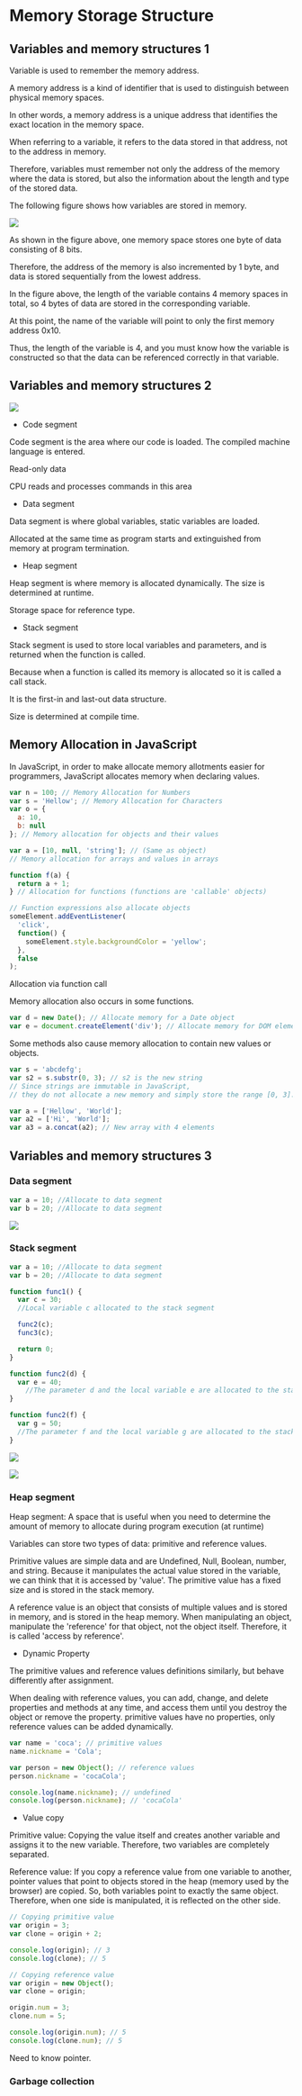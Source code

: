 # Memory Storage Structure

## Variables and memory structures 1

Variable is used to remember the memory address.

A memory address is a kind of identifier that is used to distinguish between physical memory spaces.

In other words, a memory address is a unique address that identifies the exact location in the memory space.

When referring to a variable, it refers to the data stored in that address, not to the address in memory.

Therefore, variables must remember not only the address of the memory where the data is stored, but also the information about the length and type of the stored data.

The following figure shows how variables are stored in memory.

![](https://i.postimg.cc/GtX3zxDw/image.png)

As shown in the figure above, one memory space stores one byte of data consisting of 8 bits.

Therefore, the address of the memory is also incremented by 1 byte, and data is stored sequentially from the lowest address.

In the figure above, the length of the variable contains 4 memory spaces in total, so 4 bytes of data are stored in the corresponding variable.

At this point, the name of the variable will point to only the first memory address 0x10.

Thus, the length of the variable is 4, and you must know how the variable is constructed so that the data can be referenced correctly in that variable.



## Variables and memory structures 2

![](https://i.postimg.cc/jS25Cfsc/image.png)

* Code segment

Code segment is the area where our code is loaded. The compiled machine language is entered.

Read-only data

CPU reads and processes commands in this area

* Data segment

Data segment is where global variables, static variables are loaded.

Allocated at the same time as program starts and extinguished from memory at program termination.

* Heap segment

Heap segment is where memory is allocated dynamically. The size is determined at runtime.

Storage space for reference type.

* Stack segment

Stack segment is used to store local variables and parameters, and is returned when the function is called.

Because when a function is called its memory is allocated so it is called a call stack.

It is the first-in and last-out data structure.



Size is determined at compile time.

## Memory Allocation in JavaScript

In JavaScript, in order to make allocate memory allotments easier for programmers, JavaScript allocates memory when declaring values.

```javascript
var n = 100; // Memory Allocation for Numbers
var s = 'Hellow'; // Memory Allocation for Characters
var o = {
  a: 10,
  b: null
}; // Memory allocation for objects and their values

var a = [10, null, 'string']; // (Same as object)
// Memory allocation for arrays and values in arrays

function f(a) {
  return a + 1;
} // Allocation for functions (functions are 'callable' objects)

// Function expressions also allocate objects
someElement.addEventListener(
  'click',
  function() {
    someElement.style.backgroundColor = 'yellow';
  },
  false
);
```

Allocation via function call

Memory allocation also occurs in some functions.

```javascript
var d = new Date(); // Allocate memory for a Date object
var e = document.createElement('div'); // Allocate memory for DOM elements.
```

Some methods also cause memory allocation to contain new values or objects.

```javascript
var s = 'abcdefg';
var s2 = s.substr(0, 3); // s2 is the new string
// Since strings are immutable in JavaScript,
// they do not allocate a new memory and simply store the range [0, 3].

var a = ['Hellow', 'World'];
var a2 = ['Hi', 'World'];
var a3 = a.concat(a2); // New array with 4 elements
```



## Variables and memory structures 3

### **Data segment**

```javascript
var a = 10; //Allocate to data segment
var b = 20; //Allocate to data segment
```

![](https://i.postimg.cc/MZ4mX3Gv/data.png)



### **Stack segment**

```javascript
var a = 10; //Allocate to data segment
var b = 20; //Allocate to data segment

function func1() {
  var c = 30;
  //Local variable c allocated to the stack segment

  func2(c);
  func3(c);

  return 0;
}

function func2(d) {
  var e = 40;
    //The parameter d and the local variable e are allocated to the stack segment
}

function func2(f) {
  var g = 50;
  //The parameter f and the local variable g are allocated to the stack segment
}
```

![](https://i.postimg.cc/KYjvwfyy/3-1.png)

![](https://i.postimg.cc/nzQVcLzR/3-2.png)



### **Heap segment**

Heap segment: A space that is useful when you need to determine the amount of memory to allocate during program execution \(at runtime\)

Variables can store two types of data: primitive and reference values.

Primitive values are simple data and are Undefined, Null, Boolean, number, and string. Because it manipulates the actual value stored in the variable, we can think that it is accessed by 'value'. The primitive value has a fixed size and is stored in the stack memory.

A reference value is an object that consists of multiple values and is stored in memory, and is stored in the heap memory. When manipulating an object, manipulate the 'reference' for that object, not the object itself. Therefore, it is called 'access by reference'.

* Dynamic Property

The primitive values and reference values definitions similarly, but behave differently after assignment.

When dealing with reference values, you can add, change, and delete properties and methods at any time, and access them until you destroy the object or remove the property. primitive values have no properties, only reference values can be added dynamically.

```javascript
var name = 'coca'; // primitive values
name.nickname = 'Cola';

var person = new Object(); // reference values
person.nickname = 'cocaCola';

console.log(name.nickname); // undefined
console.log(person.nickname); // 'cocaCola'
```

* Value copy

Primitive value: Copying the value itself and creates another variable and assigns it to the new variable. Therefore, two variables are completely separated.

Reference value: If you copy a reference value from one variable to another, pointer values that point to objects stored in the heap \(memory used by the browser\) are copied. So, both variables point to exactly the same object. Therefore, when one side is manipulated, it is reflected on the other side.

```javascript
// Copying primitive value
var origin = 3;
var clone = origin + 2;

console.log(origin); // 3
console.log(clone); // 5

// Copying reference value
var origin = new Object();
var clone = origin;

origin.num = 3;
clone.num = 5;

console.log(origin.num); // 5
console.log(clone.num); // 5
```

Need to know pointer.



### Garbage collection

